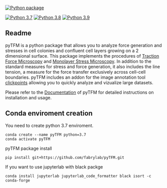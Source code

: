 [![Python package](https://github.com/martinschatz-cz/pyTFM/actions/workflows/python-package.yml/badge.svg?event=push)](https://github.com/martinschatz-cz/pyTFM/actions/workflows/python-package.yml)

[![Python 3.7](https://img.shields.io/badge/python-3.7-green.svg)]() [![Python 3.8](https://img.shields.io/badge/python-3.8-red.svg)]() [![Python 3.9](https://img.shields.io/badge/python-3.9-red.svg)]()

## Readme

pyTFM is a python package that allows you to analyze force generation and stresses in cell colonies and confluent cell layers growing on a 2 dimensional surface. This package implements the procedures of [Traction Force Microscopy](https://www.ncbi.nlm.nih.gov/pubmed/11832345) and [Monolayer Stress Microscopy](https://journals.plos.org/plosone/article?id=10.1371/journal.pone.0055172). In addition to the standard measures for stress and force generation, it
also includes the line tension, a measure for the force transfer exclusively across cell-cell boundaries. 
pyTFM includes an addon for the image annotation tool [clickpoints](https://clickpoints.readthedocs.io/en/latest/) allowing you to quickly analyze and vizualize large datasets.

Please refer to the [Documentation](https://pytfm.readthedocs.io/en/latest/) of pyTFM for detailed instructions on installation and usage.

## Conda enviroment creation
You need to create python 3.7 enviroment.
```
conda create --name pyTFM python=3.7
conda activate pyTFM
```

pyTFM package install
```
pip install git+https://github.com/fabrylab/pyTFM.git
```

If you want to use jupyterlab with black packge
```
conda install jupyterlab jupyterlab_code_formatter black isort -c conda-forge
```

